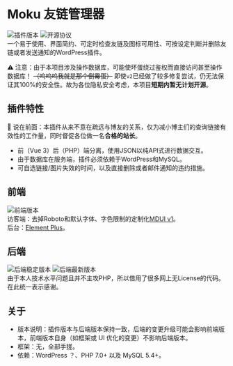 # Moku 友链管理器
![插件版本](https://img.shields.io/badge/plugin-v2.4.9-blue)
![开源协议](https://img.shields.io/github/license/crrashh1542/moku-linkmanager)  
一个易于使用、界面简约、可定时检查友链及图标可用性、可按设定判断并删除友链或者发送通知的WordPress插件。  
  
⚠️ 注意：由于本项目涉及操作数据库，可能使坏蛋绕过鉴权而直接访问甚至操作数据库！ ~~（呜呜呜我就是那个倒霉蛋）~~ 即使`v2`已经做了较多修复尝试，仍无法保证其100%的安全性。故为各位隐私安全考虑，本项目**短期内暂无计划开源**。

## 插件特性
🚧 说在前面：本插件从来不意在疏远与博友的关系，仅为减小博主们的查询链接有效性的工作量，同时督促各位做一名**合格的站长**。  
* 前（Vue 3）后（PHP）端分离，使用JSON以纯API式进行数据交互。
* 由于数据库在服务端，插件必须依赖于WordPress和MySQL。
* 可自选链接/图片失效的时间，以及直接删除或者邮件通知的违约措施。

## 前端
![前端版本](https://img.shields.io/github/package-json/v/crrashh1542/moku-linkmanager)  
访客端：去掉Roboto和默认字体、字色限制的定制化[MDUI v1](https://mdui.org)。  
后台：[Element Plus](https://element-plus.org)。

## 后端
![后端稳定版本](https://img.shields.io/badge/stable-v2.4.9.240714-blue)
![后端最新版本](https://img.shields.io/badge/latest-v2.4.9.240714-blue)   
由于本人技术水平问题且并不主攻PHP，所以借用了很多网上无License的代码。在此统一表示感谢。  

## 关于
* 版本说明：插件版本与后端版本保持一致，后端的变更升级可能会影响前端版本，前端版本自身（如框架或 UI 优化的变更）不影响后端版本。  
* 框架：无，全部手搓。  
* 依赖：WordPress ？、PHP 7.0+ 以及 MySQL 5.4+。
